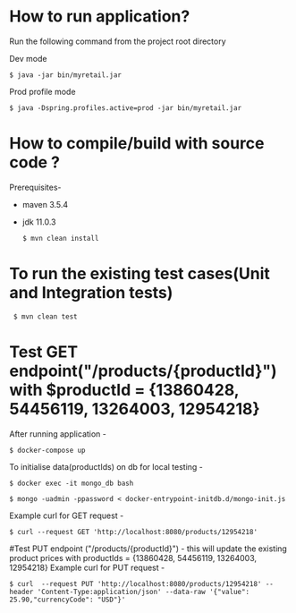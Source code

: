 # How to run application?
Run the following command from the project root directory

Dev mode

    $ java -jar bin/myretail.jar

Prod profile mode

    $ java -Dspring.profiles.active=prod -jar bin/myretail.jar

# How to compile/build with source code ?
Prerequisites-
- maven 3.5.4
- jdk 11.0.3
  
      $ mvn clean install
  
# To run the existing test cases(Unit and Integration tests)
     $ mvn clean test
    
# Test GET endpoint("/products/{productId}") with $productId = {13860428, 54456119, 13264003, 12954218}
After running application  -

    $ docker-compose up

To initialise data(productIds) on db for local testing - 

    $ docker exec -it mongo_db bash

    $ mongo -uadmin -ppassword < docker-entrypoint-initdb.d/mongo-init.js

Example curl for GET request -

    $ curl --request GET 'http://localhost:8080/products/12954218'


#Test PUT endpoint ("/products/{productId}") - this will update the existing product prices with productIds = {13860428, 54456119, 13264003, 12954218}
Example curl for PUT request -

    $ curl  --request PUT 'http://localhost:8080/products/12954218' --header 'Content-Type:application/json' --data-raw '{"value": 25.90,"currencyCode": "USD"}'


    
 